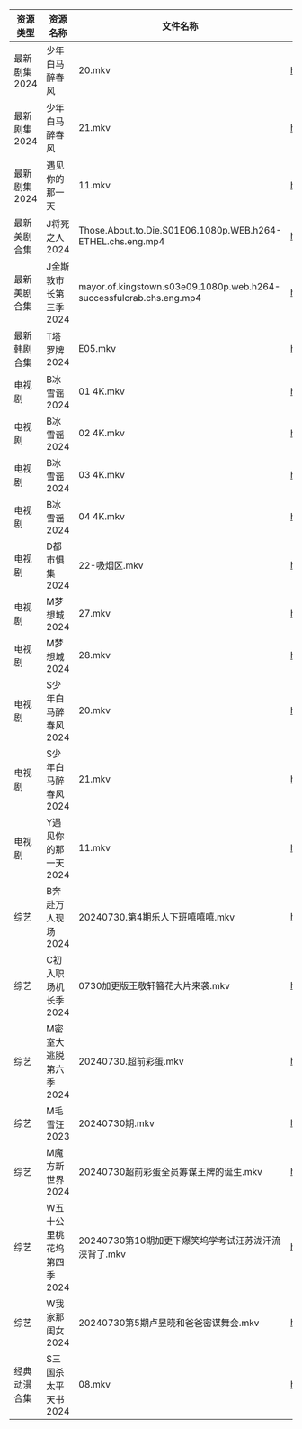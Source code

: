 | 资源类型     | 资源名称            | 文件名称                                                                | 分享链接                                      | 更新时间                |
| -------- | --------------- | ------------------------------------------------------------------- | ----------------------------------------- | ------------------- |
| 最新剧集2024 | 少年白马醉春风         | 20.mkv                                                              | https://www.alipan.com/s/1idjrY2jAKx      | 2024-07-30 12:10:09 |
| 最新剧集2024 | 少年白马醉春风         | 21.mkv                                                              | https://www.alipan.com/s/1idjrY2jAKx      | 2024-07-30 12:10:08 |
| 最新剧集2024 | 遇见你的那一天         | 11.mkv                                                              | https://www.alipan.com/s/XnCjbu3h2T4      | 2024-07-30 14:10:35 |
| 最新美剧合集   | J将死之人2024       | Those.About.to.Die.S01E06.1080p.WEB.h264-ETHEL.chs.eng.mp4          | https://www.alipan.com/s/DQvuTz4ssNq      | 2024-07-30 12:05:46 |
| 最新美剧合集   | J金斯敦市长第三季2024   | mayor.of.kingstown.s03e09.1080p.web.h264-successfulcrab.chs.eng.mp4 | https://www.alipan.com/s/uneR6vKvF2y      | 2024-07-30 12:09:30 |
| 最新韩剧合集   | T塔罗牌2024        | E05.mkv                                                             | https://www.alipan.com/s/vi2iFh7hcV5      | 2024-07-30 10:06:31 |
| 电视剧      | B冰雪谣2024        | 01 4K.mkv                                                           | https://www.alipan.com/s/Xvxp1d4B5iQ      | 2024-07-30 00:05:07 |
| 电视剧      | B冰雪谣2024        | 02 4K.mkv                                                           | https://www.alipan.com/s/Xvxp1d4B5iQ      | 2024-07-30 00:05:07 |
| 电视剧      | B冰雪谣2024        | 03 4K.mkv                                                           | https://www.alipan.com/s/Xvxp1d4B5iQ      | 2024-07-30 00:05:07 |
| 电视剧      | B冰雪谣2024        | 04 4K.mkv                                                           | https://www.alipan.com/s/Xvxp1d4B5iQ      | 2024-07-30 00:05:07 |
| 电视剧      | D都市惧集2024       | 22-吸烟区.mkv                                                          | https://www.alipan.com/s/3h7mz7XVT7D      | 2024-07-30 12:05:28 |
| 电视剧      | M梦想城2024        | 27.mkv                                                              | https://www.alipan.com/s/3krVYvJuSK6      | 2024-07-30 00:05:57 |
| 电视剧      | M梦想城2024        | 28.mkv                                                              | https://www.alipan.com/s/3krVYvJuSK6      | 2024-07-30 00:05:57 |
| 电视剧      | S少年白马醉春风2024    | 20.mkv                                                              | https://www.alipan.com/s/7ViyPGoKdyN      | 2024-07-30 12:06:15 |
| 电视剧      | S少年白马醉春风2024    | 21.mkv                                                              | https://www.alipan.com/s/7ViyPGoKdyN      | 2024-07-30 14:06:24 |
| 电视剧      | Y遇见你的那一天2024    | 11.mkv                                                              | https://www.alipan.com/s/uQ2Vgm56dsn      | 2024-07-30 14:07:15 |
| 综艺       | B奔赴万人现场2024     | 20240730.第4期乐人下班嘻嘻嘻.mkv                                             | https://www.alipan.com/s/4u7m3VMcqux      | 2024-07-30 14:07:28 |
| 综艺       | C初入职场机长季2024    | 0730加更版王敬轩簪花大片来袭.mkv                                                | https://www.alipan.com/s/a9hmC3o2B18      | 2024-07-30 14:07:47 |
| 综艺       | M密室大逃脱第六季2024   | 20240730.超前彩蛋.mkv                                                   | https://www.alipan.com/s/3F599jmMJTn      | 2024-07-30 14:08:23 |
| 综艺       | M毛雪汪2023        | 20240730期.mkv                                                       | https://www.aliyundrive.com/s/asPqfgPRqAg | 2024-07-30 12:08:00 |
| 综艺       | M魔方新世界2024      | 20240730超前彩蛋全员筹谋王牌的诞生.mkv                                           | https://www.alipan.com/s/QX27Hz4Mb8P      | 2024-07-30 14:08:34 |
| 综艺       | W五十公里桃花坞第四季2024 | 20240730第10期加更下爆笑坞学考试汪苏泷汗流浃背了.mkv                                   | https://www.alipan.com/s/exjYEbxNRBJ      | 2024-07-30 14:09:14 |
| 综艺       | W我家那闺女2024      | 20240730第5期卢昱晓和爸爸密谋舞会.mkv                                           | https://www.alipan.com/s/6Zh3yAep1kC      | 2024-07-30 14:09:19 |
| 经典动漫合集   | S三国杀太平天书2024    | 08.mkv                                                              | https://www.alipan.com/s/q7btS4qyetz      | 2024-07-30 12:06:04 |
